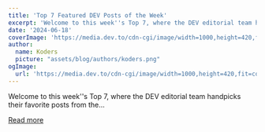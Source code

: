 ```yaml
---
title: 'Top 7 Featured DEV Posts of the Week'
excerpt: 'Welcome to this week''s Top 7, where the DEV editorial team handpicks their favorite posts from the...'
date: '2024-06-18'
coverImage: 'https://media.dev.to/cdn-cgi/image/width=1000,height=420,fit=cover,gravity=auto,format=auto/https%3A%2F%2Fdev-to-uploads.s3.amazonaws.com%2Fuploads%2Farticles%2Fa559w1dw8ilprw3uqovq.jpeg'
author:
  name: Koders
  picture: "assets/blog/authors/koders.png"
ogImage:
  url: 'https://media.dev.to/cdn-cgi/image/width=1000,height=420,fit=cover,gravity=auto,format=auto/https%3A%2F%2Fdev-to-uploads.s3.amazonaws.com%2Fuploads%2Farticles%2Fa559w1dw8ilprw3uqovq.jpeg'
---
```


Welcome to this week''s Top 7, where the DEV editorial team handpicks their favorite posts from the...

[Read more](https://dev.to/devteam/top-7-featured-dev-posts-of-the-week-1368)
